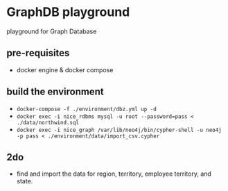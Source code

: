 # GraphDB playground
 playground for Graph Database

## pre-requisites

- docker engine & docker compose

## build the environment

- `docker-compose -f ./environment/dbz.yml up -d`
- `docker exec -i nice_rdbms mysql -u root --password=pass < ./data/northwind.sql`
- `docker exec -i nice_graph /var/lib/neo4j/bin/cypher-shell -u neo4j -p pass < ./environment/data/import_csv.cypher`

## 2do

- find and import the data for region, territory, employee territory, and state.
